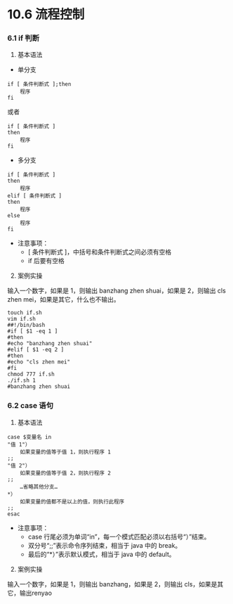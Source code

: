 # 10.6 流程控制

### 6.1 if 判断

1. 基本语法

* 单分支

```shell
if [ 条件判断式 ];then
    程序
fi
```

或者

```shell
if [ 条件判断式 ]
then
    程序
fi
```

* 多分支

```shell
if [ 条件判断式 ]
then
    程序
elif [ 条件判断式 ]
then
    程序
else
    程序
fi
```

* 注意事项：
  - [ 条件判断式 ]，中括号和条件判断式之间必须有空格
  - if 后要有空格

2. 案例实操

输入一个数字，如果是 1，则输出 banzhang zhen shuai，如果是 2，则输出 cls zhen mei，如果是其它，什么也不输出。

```shell
touch if.sh
vim if.sh
##!/bin/bash
#if [ $1 -eq 1 ]
#then
#echo "banzhang zhen shuai"
#elif [ $1 -eq 2 ]
#then
#echo "cls zhen mei"
#fi
chmod 777 if.sh
./if.sh 1
#banzhang zhen shuai
```

### 6.2 case 语句

1. 基本语法

```shell
case $变量名 in
"值 1"）
    如果变量的值等于值 1，则执行程序 1
;;
"值 2"）
    如果变量的值等于值 2，则执行程序 2
;;
    …省略其他分支…
*）
    如果变量的值都不是以上的值，则执行此程序
;;
esac
```

* 注意事项：
  - case 行尾必须为单词“in”，每一个模式匹配必须以右括号“）”结束。
  - 双分号“;;”表示命令序列结束，相当于 java 中的 break。
  - 最后的“*）”表示默认模式，相当于 java 中的 default。

2. 案例实操

输入一个数字，如果是 1，则输出 banzhang，如果是 2，则输出 cls，如果是其它，输出renyao